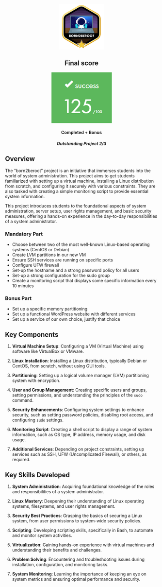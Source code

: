 
<div align=center>
<img src=https://github.com/Xanaco/42_00_Ressources/blob/main/born2berootm.png alt=Xanaco's 42Project Badge/>
<h2>Final score</h2>
<img src=https://github.com/Xanaco/42_00_Ressources/blob/main/125Grade.png alt=Xanaco's 42Project Score/>
<h4>Completed + Bonus</h4>
<h5>Outstanding Project 2/3</h5>
</div>

## Overview

The "born2beroot" project is an initiative that immerses students into the world of system administration. This project aims to get students familiarized with setting up a virtual machine, installing a Linux distribution from scratch, and configuring it securely with various constraints. They are also tasked with creating a simple monitoring script to provide essential system information.

This project introduces students to the foundational aspects of system administration, server setup, user rights management, and basic security measures, offering a hands-on experience in the day-to-day responsibilities of a system administrator.

### Mandatory Part

* Choose between two of the most well-known Linux-based operating systems (CentOS or Debian)
* Create LVM partitions in our new VM
* Ensure SSH services are running on specific ports
* Configure UFW firewall
* Set-up the hostname and a strong password policy for all users
* Set-up a strong configuration for the sudo group
* Create a monitoring script that displays some specific information every 10 minutes

### Bonus Part

* Set up a specific memory partitioning
* Set up a functional WordPress website with different services
* Set up a service of our own choice, justify that choice

## Key Components

1. **Virtual Machine Setup**: Configuring a VM (Virtual Machine) using software like VirtualBox or VMware.

2. **Linux Installation**: Installing a Linux distribution, typically Debian or CentOS, from scratch, without using GUI tools.

3. **Partitioning**: Setting up a logical volume manager (LVM) partitioning system with encryption.

4. **User and Group Management**: Creating specific users and groups, setting permissions, and understanding the principles of the `sudo` command.

5. **Security Enhancements**: Configuring system settings to enhance security, such as setting password policies, disabling root access, and configuring `sudo` settings.

6. **Monitoring Script**: Creating a shell script to display a range of system information, such as OS type, IP address, memory usage, and disk usage.

7. **Additional Services**: Depending on project constraints, setting up services such as SSH, UFW (Uncomplicated Firewall), or others, as required.

## Key Skills Developed

1. **System Administration**: Acquiring foundational knowledge of the roles and responsibilities of a system administrator.

2. **Linux Mastery**: Deepening their understanding of Linux operating systems, filesystems, and user rights management.

3. **Security Best Practices**: Grasping the basics of securing a Linux system, from user permissions to system-wide security policies.

4. **Scripting**: Developing scripting skills, specifically in Bash, to automate and monitor system activities.

5. **Virtualization**: Gaining hands-on experience with virtual machines and understanding their benefits and challenges.

6. **Problem Solving**: Encountering and troubleshooting issues during installation, configuration, and monitoring tasks.

7. **System Monitoring**: Learning the importance of keeping an eye on system metrics and ensuring optimal performance and security.

<!-- # born2beroot

## Concepts

### Unix

**https://fr.wikipedia.org/wiki/Unix**  

#### Origine / Definition

Cree initialement par Bell Labs (dans les annes 70) puis concept repris par AT&T : **systeme d'exploitation multitache et multiutilisateur** qui repose principalement sur un **interpreteur** (aussi appele **un shell Unix** comme *Bourne Shell - sh, Bourne Again Shell - bash, zsh*...) et plusieurs composants utilisables avec des mecanismes de **pipes** et de **redirections**, et des **appels en ligne de commande.**

https://fr.wikipedia.org/wiki/Shell_Unix  
https://fr.wikipedia.org/wiki/Commandes_Unix

Une particularite d'Unix est de considerer de nombreux objets comme des fichiers : les peripheriques d'entree-sortie par exemple.

#### Declinaisons

Ce systeme est celui sur lequel se basent presques tous les systemes d'exploitation PC ou mobile actuels (sauf les Windows NT), appeles **"systemes UNIX"**.

Les principales familles de systemes UNIX sont :
- BSD (Berkeley Software Distribution)
- **GNU** ou aussi appele **GNU/Linux**
- Autres systemes que GNU fonctionnant sur **noyau Linux : Android, macOS**, Solaris, Atari System 5...

#### Developpements paralleles / complementaires

Le **langage C** (auparavant appele *New B*) a ete cree pour la creation de l'UNIX dans le debut des annees 70.

En 1988, le standard de normes **POSIX** a ete cree pour standardiser les interfaces de programmation de logiciels destines a fonctionner sur les variantes d'UNIX. 

Aujourdhui, la marque deposee UNIX est possedee par l'*OpenGroup*, et pour utiliser cette marque pour un OS, il faut qu'il soit conforme a la *Single Unix Specification*.

### Linux

**https://fr.wikipedia.org/wiki/Linux**

#### Origine / Definition

Linux, cree par Linus Torvalds en 1991, n'est pas un systeme d'exploitation. 

*Souvent quand on parle de 'Linux', c'est un abus de langage pour designer plutot soit le systeme d'exploitation GNU (appele couramment GNU/Linux car fonctionnant sur noyau Linux), soit une distribution Linux.*

Linux est un **noyau** de systeme d'exploitation. On voit d'ailleurs par leurs noms les *aspects complementaires du kernel (noyau) et du shell (enveloppe).*

#### Noyau de systeme d'exploitation

Certains (la grande majorite: GNU/Linux, Windows, Mac OS X) systemes d'exploitation ont leur memoire vive physique partitionnee virtuellement en 2 espaces:
- **l'espace noyau**
- **l'espace utilisateur**

Sur ces systemes, **le noyau est un logiciel qui est une portion du systeme d'exploitation**, gerant notamment:
- la gestion des differents **logiciels** (processus / taches)
- la gestion du **materiel** - entrees / sorties (memoire, processeur, peripherique, stockage...)
- **la communication entre les logiciels et le materiel**

Un noyau peut comporter un perimetre plus important que celui cite plus haut (notamment pour les noyaux monolithiques).

La communication entre l'espace utilisateur et l'espace noyau (= quand une fonction appelee par un programme de l'espace utilisateur demande un traitement et une execution interne au noyau puis renvoie le resultat dans le programme utilisateur) se fait par des **appels systemes**.

**Les appels systemes sont tres lourds en nombre d'instructions primitives** compares a des appels de fonctions classiques, c'est pourquoi certaines fonctions utilises souvent et de maniere intenses sont deplacees dans l'espace noyau pour plus d'efficacite (exemple: pilotes de peripheriques tres sollicites comme celui du disque dur).

On peut resumer les differentes architectures de noyaux en 2 grandes categories contraires: les noyaux monolithiques VS les micro-noyaux. 

Un **noyau monolithique (non-modulaire)** regroupe l'ensemble des fonctions du systeme et des pilotes dans son noyau sous la forme d'un seul bloc de code compilable en un seul binaire. Les premieres versions de Linux etaient a noyau monolithique non-modulaire.

A l'inverse un **systeme a micro-noyau** fait porter le minimum du perimetre au noyau appele cette fois micro-noyau, et beaucoup de fonctionnalites systeme de l'OS sont deplacees hors du noyau, en espace utilisateur, pour former le **micro-noyau enrichi**. 

**Dans la pratique, un compromis est souvent trouve entre ces 2 architectures.**   
Ainsi les versions recentes de Linux sont a **noyau monolithique modulaire:** seules les parties fondamentales du systeme sont regroupees dans un code unique, et les autres fonctions (comme les pilotes materiels) sont regroupees/separees dans differents codes/binaires, permettant une flexibilite de configuration.  
Et Windows et Mac OS sont plutot des architectures dites "**hybrides**", proches d'une architecture a micro-noyau enrichi mais en integrant tout de meme certaines choses supplementaires dans le micro-noyau pour des raisons de performances d'appels systeme. 

https://fr.wikipedia.org/wiki/Noyau_de_syst%C3%A8me_d%27exploitation

#### Distributions Linux

Une distribution est une sorte de declinaison d'OS prete a l'emploi (avec un certains nombres de logiciels -libres ou non- integres, des elements de configuration...) tout en laissant la possibilite de changer certains elements comme le noyau par exemple.

https://fr.wikipedia.org/wiki/Distribution_Linux

#### Debian

Debian est une des distributions Linux historiques (mais il existe aussi des distributions Debian basees sur d'autres noyaux que Linux), **entierement libre** (c'est plus precisement une distribution GNU/Linux), et sur laquelle se basent d'autres distributions populaires comme Ubuntu.

Avantages:
- tres adapte pour des serveurs, mais est aussi bien adapte pour des PCs ou telephones
- tres bonne securite par transparence du code source

https://fr.wikipedia.org/wiki/GNU
https://fr.wikipedia.org/wiki/Debian

Debian, comme d'autres systemes bases sur GNU, gere ses programmes sous forme de paquets (archives contenant tout ce dont le logiciel a besoin pour fonctionner), installables grace a un gestionnaire de paquets.

Pour Debian, les paquets sont au format `.deb`, ce sont des **archives**.

### Virtualisation

**https://fr.wikipedia.org/wiki/Virtualisation**

#### Definition

La virtualisation consiste a executer sur une machine hote **dans un environnement isole** des systemes d'exploitation (**virtualisation systeme**) ou des applications (virtualisation applicative).

La virtualisation peut entre autres servir pour:
- **optimiser la charge d'utilisation** d'un parc de machines physiques / **economie par mutualisation** (une machine pouvant heberger plusieurs machines virtuelles en fonction de leur charge, utile pour les serveurs, aui consomment presque la meme chose si utilises a 90% ou a 10%)
- installation, deploiement et migration facilites d'une machine physique a une autre dans un **contexte de mise en production**
- **securisation**: tests critiques / cassage sans incidence sur le systeme d'exploitation hote
- flexibilite et **scalabilite**
- allocation dynamique de puissance de calcul

Contraintes:
- performances amoindries par rapport a un mode natif
- si la machine hote tombe en panne, toutes ses machines virtuelles aussi (mais de la redondance est facilement implementable)
- mise en oeuvre complexe au depart

#### Types de virtualisation

- **Isolateur / conteneur**: avec Linux uniquement, un type de virtualisation qui n'en est est pas completement une car les conteneurs ne sont pas entierement isoles. Exemple: **Docker**
- **Hyperviseur de type 2**: logiciel qui virtualise et/ou emule le materiel pour les OS invites, de sorte que ces OS croient communiquer directement avec le materiel. Exemple: **Oracle Virtualbox**
- **Hyperviseur de type 1**: comme un noyau systeme tres leger et optimise pour gerer les acces des noyaux des OS invites a l'architecture materielle. Ex: Microsoft Hyper-V Server, KVM.

### SSH et cryptographie asymetrique

#### SSH - Secure Shell

https://fr.wikipedia.org/wiki/Secure_Shell

https://fr.wikipedia.org/wiki/OpenSSH


SSH (Secure shell) est a la fois un programme et un protocole de communication, generalement utilise pour ouvrir un shell dans un hote distant et communiquer de maniere cryptee avec cet hote au sein d'un environnement non/peu securise.  

C'est le programme de reference pour l'acces distant sur Unix et Linux.

SSH permet l'authentification ou la communication confidentielle sans mot de passe ou phrase secrete, grace a la cryptograhie asymetrique. 

#### Cryptographie asymetrique: principe

https://fr.wikipedia.org/wiki/Cryptographie_asym%C3%A9trique

Le principe de la **cryptographie asymetrique** - aussi appele **cryptographie a clef publique** - repose sur l'utilisation de **2 clefs distinctes** (pas de secret partage donc) pour le client et le serveur: 
- une **cle publique** pour chiffrer: une **fonction a sens unique** (fonction tres difficile a inverser)
- une **cle privee** pour dechiffrer: une **breche secrete** de la fonction a sens unique (le moyen d'inverser la fonction)

#### Cryptographie asymetrique pour la confidentialite

https://fr.wikipedia.org/wiki/Cryptographie_asym%C3%A9trique#Principe_g%C3%A9n%C3%A9ral

L'utilisateur qui souhaite recevoir des messages (le serveur) genere un couple cle privee / cle publique. Il conserve la cle privee pour lui seul et communique librement la cle publique. 

Tout message crypte chiffre via cette cle publique ne pourra donc etre compris que par le serveur possedant la cle privee associee, la confidentialite du message est garantie. 

Par rapport au chiffrement symetrique:
- avantages: Le chiffrement symetrique repose sur un partage prealable de la cle, qui doit donc etre communiquee entre les 2 interlocuteurs. Si ce partage est effectue dans un environnement non securise ("en clair"), cette cle peut etre compromise !
- inconvenients: moins performant (temps de traitements plus longs), et cle doivent etre plus longues pour un niveau de securite equivalent

=> au vu des inconvenients et avantages respectifs du chiffrement symetrique et asymetrique, il est generalement interessant de **combiner les 2: utiliser une premiere fois le chiffrement asymetrique pour proceder a la phase de partage de cle du chiffrement symetrique, puis poursuivre le reste de l'echange avec le chiffrement symetrique, plus rapide.**

#### Cryptographie asymetrique pour l'authentification

https://fr.wikipedia.org/wiki/Cryptographie_asym%C3%A9trique#M%C3%A9canismes_d'authentification

On a vu que pour un couple cle publique / cle privee genere, **on peut utiliser la cle publique pour chiffrer et la cle privee pour dechiffrer, mais l'inverse est aussi vrai.** 

Ainsi la cryptographie peut etre utilisee (et meme combinee avec le chiffrement de confidentialite) a des fins d'**authentification**: cela permet au serveur de reconnaitre l'expediteur du message. 

Pour cela, le client genere aussi son propre couple cle privee / cle publique, et communique cette derniere au serveur. Au moment d'envoyer le message, le client chiffre donc une premiere fois en utilisant sa cle privee, avant de le chiffrer avec la cle publique du serveur. 

Ainsi a la reception du message, apres avoir dechiffre une premiere fois avec sa propre cle privee, c'est la cle publique du client qui va pouvoir dechiffrer le message final: le client est donc reconnu par le serveur.

### Gestion de paquets - APT

https://fr.wikipedia.org/wiki/Advanced_Packaging_Tool
https://en.wikipedia.org/wiki/APT_(software)

Les systemes GNU/Linux (et d'autres) ont leur logiciels geres sous forme de **paquets**: ce sont des archives contenant les fichiers, informations et procedures necessaires a l'installation du logiciel sur un systeme d'exploitation, en s'assurant de la coherence fonctionelle du systeme modifie. 

**Sous Debian et ses derives, les paquets sont des fichiers `.deb`**

Un **gestionnaire de paquets** permet:
- **installation, mise a jour, desinstallation**
- **verification de l'integrite** des paquets
- verification des dependances logicielles
- **resolution de dependances** pour certains (APT en fait partie)

Sous Debian, le gestionnaire **APT (Advanced Packaging Tool)** est present en natif dans le systeme, et la commande `apt` est utilisee pour interagir avec.

APT est un **gestionnaire de haut niveau construit sur la base du logiciel `dpkg`** a la base des gestions de paquets Debian (https://fr.wikipedia.org/wiki/Dpkg).

**Aptitude** est une surcouche encore plus haut niveau qu'APT, qui propose notamment une interface semi-graphique (Text-based User Interface - TUI).

APT a l'avantage d'**automatiquement installer les dependances necessaires a l'installation du logiciel vise.** 

Une autre qualite d'APT est qu'il va chercher ses paquets dans des **depots APT** (qui sont des remote repositories - https://fr.wikipedia.org/wiki/D%C3%A9p%C3%B4t_(informatique) - https://doc.ubuntu-fr.org/depots), qui peuvent etre regulierement mis a jour par les constructuers de logiciels.
Ces depots sont listes dans le fichier de configuration **`/etc/apt/sources.list`** (https://manpages.ubuntu.com/manpages/xenial/man5/sources.list.5.html).    
**=> Contrairement a Windows, pas besoin de telecharger et d'installer nous-meme le logiciel, apt va le chercher dans le depot de sa source!**

APT peut donc aussi facilement verifier dans les depots si des mises a jour de logiciels existent. 

La **commande `apt`** regroupe de maniere simplifiee et mois specialisee des usages des comandes **`apt-get`** et **`apt-cache`** (https://manpages.ubuntu.com/manpages/xenial/man8/apt.8.html).

Commandes usuelles:
https://doc.ubuntu-fr.org/apt-get

```man apt``` => https://manpages.ubuntu.com/manpages/xenial/man8/apt.8.html

- ```apt[-get] update```: rechercher quels packages/dependances sont a jour ou non par rapport a leur depots listes dans le fichier `sources.list`

- ```apt[-get] upgrade```: installe les mises a jour identifiees par `apt update` si cela est possible sans supprimer des paquets ou dependances intalles. En revanche de nouvelles dependances peuventetre installees si cela n'implique pas de suppression / downgrade de packages installes => C'est une upgrade "minimale et safe"

- ```apt[-get] full-upgrade```: comme upgrade mais s'autorise a supprimer des packages si necessaire pour mettre a jour l'ensemble. 

- ```apt[-get] install <package_name>[=<version>]```: installe le package a partir de son depot.

- ```apt[-cache] show <package_name>```: montre un resume des informations sur le package (dependances, taille de telechargement, sources depuis lesquelles le package est disponible, description du contenu...)

- ```apt[-cache] policy <package_name>```: pour voir de quel depot provient un package.

- ```apt list --installed```: liste tous les packages installes

- ```apt[-get] remove <package_name>```: desinstalle un package sans supprimer ses fichiers de configuration

- ```apt[-get] purge <package_name>```: desinstalle et supprime les fichiers de configuration du package

- ```apt[-get] autoremove```: utile pour avoir un setup clean apres avoir desinstalle un package -> desinstalle les dependances de ce package qui ne sont plus requises une fois le package desisntalle.

### Ports et adresses IP

https://fr.wikipedia.org/wiki/Port_(logiciel)

https://fr.wikipedia.org/wiki/Adresse_IP

Une adresse IP permet d'identifier un peripherique au sein d'un reseau. 

Un port est un moyen d'identifier un logiciel qui utilise le reseau.

*Analogie grossiere: l'adresse IP est l'adresse d'un immeuble, et le port est le numero d'appartement. => on a donc besoin de connaitre les 2 pour acheminer des informations* 

https://fr.wikipedia.org/wiki/Redirection_de_port#L'utilit%C3%A9_des_ports

Dans certains cas, comme quand un port est deja occupe ou qu'on a intercale un routeur entre le reseau exterieur et le reseau local, on va avoir besoin d'effectuer un **port forwarding ou port mapping** : https://fr.wikipedia.org/wiki/Redirection_de_port 

La commande **`ip addr`** va notamment lister les adresses IP utilisees par la carte reseau ainsi que l'adresse de loopback et celle de broadcast.

L'adresse de 

Voir aussi:
- **Masque de sous-reseau** : https://fr.wikipedia.org/wiki/Sous-r%C3%A9seau
- **Gateway (passerelle)**: https://fr.wikipedia.org/wiki/Passerelle_(informatique)

### Loopback et Localhost

https://fr.wikipedia.org/wiki/Loopback

https://fr.wikipedia.org/wiki/Localhost

https://fr.wikipedia.org/wiki/Domain_Name_System

Une **interface loopback (abregee 'lo' sous Unix)** est une interface virtuelle d'un materiel reseau, ainsi qu'une adresse associee a cette interface, permettant au materiel, en la contactant, de **boucler sur lui-meme.**

Les adresses loopback locales en IPv4 (127.0.0.1) et IPv6 (::1) sont accessibles via le nom de domaine **localhost**, permettant la plupart de temps de **tester un comportement client-serveur sans utiliser plusieurs machines.**

### Routage

https://fr.wikipedia.org/wiki/Routage

https://fr.wikipedia.org/wiki/Table_de_routage

**Le routage est le mecanisme par lequel des chemins sont selectionnes dans un reseau pour acheminer des donnes d'un expediteur vers un ou plusieurs destinataires.**

Ce mecanisme est utilise notamment dans le reseau telephonique ainsi que les transports ou internet.

**Sa performance est capitale dans les reseaux decentralises** comme internet.

Pour afficher la routing table, executer `route -n` ou bien `netstat -rn` apres avoir installe net-tools (`apt install net-tools`), ou encore `ip route`.

### DHCP - Dynamic Host Configuration Protocol

https://fr.wikipedia.org/wiki/Dynamic_Host_Configuration_Protocol

**Le DHCP consiste a attribuer des adresses IP non fixes dans un reseau** (par exemple utilise par les FAI ayant a leur disposition moins d'adresses IP que d'abonnes, mais dont ces derniers ne sont jamais tous connectes en meme temps). 

Le process DHCP apparait dans la VM comme une connexion **UDP** (User Datagram Protocol, cf https://fr.wikipedia.org/wiki/User_Datagram_Protocol) au port 68 : c le resultat de `ss -ptunel`.

### Firewall / Pare-feu

https://fr.wikipedia.org/wiki/Pare-feu_(informatique)

Un pare-feu est un logiciel qui permet d'appliquer une politique d'acces aux ressources reseau.

Son role principal est de controler le trafic entre differentes zones de confiance, en filtrant les donnes, qui y transitent.

Le filtrage peut se faire selon des criteres d'origine, de destination, de donnees (taille, pattern...), d'utilisateurs...

Voir aussi: **TCP** - https://fr.wikipedia.org/wiki/Transmission_Control_Protocol

### Traitement de streams avec AWK

https://en.wikipedia.org/wiki/AWK

https://connect.ed-diamond.com/GNU-Linux-Magazine/glmf-131/awk-le-langage-script-de-reference-pour-le-traitement-de-fichiers

**AWK (`awk`)** est un langage dedie (https://fr.wikipedia.org/wiki/Langage_d%C3%A9di%C3%A9), sorti un peu apres `sed`, qui permet de traiter des **streams de texte** pour en extraire des donnees structurees. 

AWK travaille avec en entree des fichiers, qui peuvent etre le resultat de commandes pipees. 

Un vocabulaire est a connaitre pour utiliser correctement awk:
- **Record: portion du fichier d'entree aui va faire l'objet du filtrage par conditions** (par defaut la separation des records se fait par le newline character -> un record est dans ce cas une ligne)
- **Field: portion du record** (par defaut la separation se fait par des espaces / tab), les fields correspondent a la sortie d'un split.

Ainsi par defaut un fichier va etre vu comme cela par AWK: 
```
field1 field2 ... fieldN1 <= record1
... 
field1 field2 ...  ... fieldNN <= recordN
```

La structure d'un script AWK est une serie de couples conditions / actions sous la forme

```
condition { action }
condition { action }
...
```

Pour executer directement une commande awk, la syntaxe de la ligne de commande doit etre:

```
awk '<program text>'
```


- Une **condition** peut etre une condition booleenne sous forme de **"awk expression"**, ou bien **`BEGIN`** ou **`END`** (pour executer l'action associee avant ou apres lecture de tous les records). L'operateur **`~`** permet de matcher une **regex** plutot qu'une string.
**Cette condition va filtrer les records respectant cette condition et realiser l'action associee.**  
La syntaxe de condition **`<expr1>, <expr2>`** rend une condition vraie a partir du moment ou `expr1` est vraie, jusqu'au moment ou `expr2` est vraie inclus, puis ce schema se reproduit. 
_La condition par default est de matcher tous les records._

- Une **action** est une serie de **commandes**, qui peuvent etre des appels de fonctions, des assignations de variables, calculs etc.  
_L'action par defaut est de print le record._

Commandes usuelles:
- `print` ou `print $0`: affiche le record
- `print $<i>`: affiche le field i du record
- `print $<i>, $<j>`: affiche le field i et le field j du record, separes par un OFS (par default un espace)
- `printf <args>`: comme printf dans C

**Note: on peut egalement creer des user-defined functions avec la meme syntaxe que C.**

Variables courantes:
- **FNR**: File Number of Records -> nombre de records lu jusqu'a present dans le fichier courant (remis a zero quand on change de fichier d'input)
- **NR**: Number of Records -> nombre total de records lu jusqu'a present
- **NF**: nombre de fields du record courant
- **FILENAME**: nom du fichier d'input courant
- **FS**: Field Separator (defaut: whitespace" - sequence de spaces et tabs)
- **RS**: Record Separator (defaut : newline)
- **OFS**: Output Field Separator (defaut: space)
- **ORS**: Output Record Separator (defaut: newline)
- **OFMT**: Output Format pour les outputs numeriques (defaut: "%.6g")

### Centralisation des logs avec journalctl

https://www.digitalocean.com/community/tutorials/how-to-use-journalctl-to-view-and-manipulate-systemd-logs-fr#filtrer-par-interet-des-messages

`journalctl` est un programme associe a `systemed` qui permet de centraliser les logs de tous les processus du noyau et de l'espace utilisateur. 

### Cron et Crontab

https://fr.wikipedia.org/wiki/Cron

`cron` est le programme qui permet de manager les `crontab`, qui sont une contraction de "chrono table", faites pour une **execution periodique et systematique de commandes** (grace au daemon `crond`). 

**Chaque crontab est un fichier propre a chaque utilisateur, et il est deconseille de l'editer directement en accedant a son chemin.** 

**=> Il vaut mieux utiliser pour cela la commande `crontab`:**

- Pour editer:
```
crontab -u <user> -e
```

- Pour consulter:
```
crontab -u <user> -l
```

## Creer son Serveur Debian avec Virtualbox

https://fr.wikipedia.org/wiki/Oracle_VM_VirtualBox

- creer une nouvelle machine virtuelle et allouer 1Go de RAM. Pour info, commande pour connaitre la memoire totale de la machine: `grep MemTotal /proc/meminfo`.
- Creation du Disque Dur Virtuel:
	- Type de hard disk file: image VDI (le format d'images par defaut de Virtualbox). Une image VDI est le fichier cree par Virtualbox quand on cree une machine virtuelle (https://www.eugenetoons.fr/utiliser-un-fichier-vdi-dans-virtualbox/). **Une image systeme est une archive qui stocke l'etat entier d'un ordinateur** (a des fins de duplication ou de backup). **Utiliser directement une image VDI prete a l'emploi permet de s'affranchir de certaines etapes prealables a l'installation de l'OS invite.**
	- **Taille fixe**: elle ne pourra plus etre augmentee, mais a l'avantage de fournir des performances proches d'un disque natif, la ou les performances sont degradees au fur et a mesure de l'augmentation de l'espace d'un disque dynamiquement alloue (car des operations d'augmentation de capacite precedent les operations d'ecriture). La creation d'un disque de taille fixe estp lus longue mais le temps perdu au depart est gagne a l'utilisation (https://superuser.com/questions/381351/fixed-size-disk-vs-dynamically-allocated-is-there-a-performance-difference-on-a)
	- choisir la taille fixe a allouer (depend si l'on fait les bonus du sujet ou pas) et confirmer l'emplacement d'enregistrement de l'image vdi.

- VM eteinte, **changer le Graphics Controller de VMSVGA vers VBoxVGA** dans Settings/Display pour eviter des messages d'erreur (sans gravite) au demarrage de l'OS a cause d'un bug de VMSVGA: https://www.virtualbox.org/ticket/19168#comment:4
- aller chercher **l'image iso "netinst" pour PC 64 bits**, telechargee via https://www.debian.org/distrib/. 
- **Monter l'image VDI dans Optical Disk pour booter sur l'installeur Debian:**  

	![capture](img/optical_disk.png)
- Lancer la machine

### Installation de Debian

https://www.debian.org/releases/stable/s390x/ch06s03.fr.html

- Install Debian
- choisir la lange, la localisation, la locale, le type de clavier...
- donner un hostname a la machine: "acostes42"
- donner un nom de domaine: laisser vide
- creer le mot de passe root, un utilisateur principal (acostes) et definir son mot de passe
- pour faire les bonus, passer a un setup manuel des partitions

### Strategie de partitionnement

https://www.debian.org/releases/stable/s390x/apcs01.fr.html  
https://www.debian.org/releases/stable/s390x/apcs02.fr.html

![arborescence de fichiers](img/folder_architecture.png)

Sans partitionnement, tous les dossiers ci-dessus sont places dans le dossier racine `/` (a ne pas confondre avec `root`).
**Un partitionnement permet plus de securite** (si une partition est endommagee/corropmupe/surchargee de contenu, les autres ne le sont pas forcement).

**Le seul inconvenient est qu'il peut etre difficile de savoir quel espace allouer a l'avance a chaque partition, et repartitionner exige d'ecraser les donnees existantes.**

### LVM

https://fr.wikipedia.org/wiki/Gestion_par_volumes_logiques  
https://unix.stackexchange.com/questions/87300/differences-between-volume-partition-and-drive
https://tldp.org/HOWTO/LVM-HOWTO/whatisvolman.html

Un moyen de gerer le partitionnement de maniere plus flexible en etant moins dependant des limites de chaque disque physique est d'utiliser un **LVM (Logical Volume Manager)**. 

Un LVM permet de **regrouper plusieurs volumes physiques en groupes de volumes VG, qui peuvent ensuite etre subdivises en volumes logiques LV**, equivalents a des pseudos-partitions.

On peut ensuite faire evoluer la taille et la repartition de ces partitions logiques quasiment a loisir.

### Obtenir le partitionnement demande dans le sujet

#### Objectif et notations

https://en.wikipedia.org/wiki/Disk_partitioning

**ATTENTION: SI LE VDI EST STOCKE SUR SGOINFRE, DIMINUER LA TAILLE DE LA VM CAR SGOINFRE SUPPRIME REGULIEREMENT LES CONTENUS SUPERIEURS A 30GB!** https://meta.intra.42.fr/articles/sgoinfre-s-rules

Pour des conseils sur les tailles usuelles mnecessaires de partitions, cf https://www.debian.org/releases/bullseye/amd64/apds02.en.html.

Le sujet demande (dans les bonus) d'avoir une structure de partitionnemt comme suit quand on execute la commade `lsblk` ('list block devices' - cf `man lsblk` et https://unix.stackexchange.com/questions/259193/what-is-a-block-device): 

![partitioning](img/goal_partitioning.png)

- `sd<lettre>`: la lettre numerote les differents **disques physiques** (type: 'disk')

	- `sda<chiffre>`: le chiffre numerote la **partition** du disque physique 'a' (type: part)

`sda5_crypt` indique que la partition 5 est **cryptee** (type: 'crypt'): cela permet en cas de vol du materiel de ne pas acceder aux donnes (besoin de connaitre la **key** du proprietaire - dans notre cas via une **passphrase**)

sda5 est divisee en plusieurs **volumes logiques (LV)** dans un **groupe de volumes (VG)** appele 'LVMGroup'.

sda2 est cree automatiquement pour heberger les volumes logiques de sda5, c'est pourquoi il ne contient que tres peu d'espace: 1K - correspondant a 2 blocs de 512 octets - a priori 1 bloc pour l'**Extended Boot Record** (cf https://en.wikipedia.org/wiki/Extended_boot_record) et 1 bloc supplementaire pour en avoir un nombre pair (cf https://tldp.org/LDP/sag/html/partitions.html).
En effet, **pour creer une logical partition ou logical volume, il faut d'abord creer une extended partition** parmi les 4 partitions autorisees pour les contenir (https://help.ubuntu.com/community/HowtoPartition/PartitioningBasics et https://tldp.org/HOWTO/Partition/requirements.html#number).   
Dans notre cas sda2 est une extended partition contenant les blocs des partitions logiques, on le voit en executant la commande `fdisk -l` (cf https://unix.stackexchange.com/questions/71821/mystery-of-a-small-1k-hard-disk-partition-and-is-it-safe-or-malware-on-ubuntu-1).

*Attention: lsblk et VirtualBox raisonnent en termes de taille dedisque en utilisant des GiB, Mib etc, c'est a dire en base 2 (cf. https://en.wikipedia.org/wiki/Byte#Units_based_on_powers_of_2), tandis que l'installeur Debian raisonne en base 10. => 1 GiB = 1.024 * 1.024 * 1.024 GB. Il faut donc realiser la conversion en choisissant les tailles de partition dans l'installeur.*

#### Setup de la partition table lors de l'installation de Debian

- Definir une installation manuelle
- creer une partion primaire sda1, avec systeme de fichiers ext4, et mountpoint /boot (*Pas besoin de definir de bootflag car GRUB va se charger de la gestion du boot.* cf https://en.wikipedia.org/wiki/Boot_flag#:~:text=A%20boot%20flag%20is%20a,Any%20other%20value%20is%20invalid)
- creer un encrypted volume pour le reste de l'espace (le contenu du disque va etre efface avant pour assurer une meilleure securite)
- configurer un LVM pour la partition cryptee
- creer un groupe de volumes qu'on appellera 'LVMGroup' 
- ajouter les LVM un a un en les nommant sans la partie "LVMGroup-" apparaissant dans le resultat de `lsblk`, leur nom sera automatiquement prepend du nom de groupe auquel ils appartiennent
- definir un systeme de fichiers ext4 pour tous les volumes logiques sauf swap, qui doit juste etre definie comme "swap area" dans son use case, et definir leur mountpoint (sauf pour swap)

**Une Swap Area est une portion de disque dur qui peut etre utilisee en cas de depassement de la memoire RAM.** https://web.mit.edu/rhel-doc/5/RHEL-5-manual/Deployment_Guide-en-US/ch-swapspace.html#:~:text=Swap%20space%20in%20Linux%20is,a%20replacement%20for%20more%20RAM.

### Finalisation de l'installation de Debian

- Deselectionner tous les sofwares optionnels pour ne pas les installer
- Installer **GRUB boot loader** sur la partition primaire

### Modifications du partitionnement si besoin

Les commandes de `lvm2` peuvent servir a divers choses comme renommer des VG (`vgrename oldname newname`) et des LV (`lvrename vg oldname newname`). 

![rename](img/lvrename.png)

*Pour pouvoir utiliser lvm il faut ajouter /sbin a la variable PATH (cf plus loin).*

Pour examiner le resultat on peut utiliser la commande `lsblk` ou bien `fdisk -l`. 

*Note : Pour scroller dans un resultat de terminal dans la VM, il faut installer screen (`apt install screen` en tant que superuser), y ouvrir une session de terminal (`screen`) et utiliser le raccourci clavier de la commande copy (https://www.gnu.org/software/screen/manual/screen.html#Copy)*

## Dernieres installations et administration

### Installations facultatives mais utiles

- `apt install man[-db]`
- `apt install screen`

### Ajout permanent de /sbin a la variable PATH

*Note: pour verifier depuis quel chemin s'execute un programme, faire `which <program_name>`.*

La ligne suivante permet d'ajouter `/sbin` a la variable PATH pour executer certaines commandes comme `adduser`, `deluser`, `visudo`, `lvm` (...) et ses derives meme quand on n'a pas demarre une session en tant que root: 

```
export PATH=/sbin:$PATH
```

Mais **cette action n'est pas persistante**, une fois la session utilisateur redemarree, la variable retourne a son etat initial. 

**Pour modifier cette variable de maniere permanente et pour tous les utilisateurs, il faut aller modifier le script `/etc/profile` qui s'execute a chaque demarrage de session.** (https://stackoverflow.com/questions/14637979/how-to-permanently-set-path-on-linux-unix)

On voit d'ailleurs dans ce fichier que par defaut au demarrage de session, le script verifie si on est en tant que root (le userID est 0 pour root) pour determiner quelle variable PATH utiliser (et inclut bien deja sbin si on demarre la session en tant que root).

### Mettre en place une Password Policy

https://www.server-world.info/en/note?os=Ubuntu_20.04&p=password

- s'assurer que les passwords acutellement choisis pour les utilisateurs existants (incluant root) sont corrects au vu de la policy choisie, sinon le PASS_MIN_DAYS peut etre bloquant une fois modifie par `chage`. 

- modifier PASS_MAX_DAYS, PASS_MIN_DAYS et PASS_WARN_AGE dans `/etc/login.defs/` (cf `man login.defs`)

- **ATTENTION**: les changements precedents ne s'appliquent qu'aux nouveaux utilisateurs (https://unix.stackexchange.com/questions/193593/password-policy-on-existing-accounts-not-updated-after-making-changes-to-login-d). Pour les appliquer a un user existant, executer:
	```
	chage -m <PASS_MIN_DAYS> -M <PASS_MAX_DAYS> -W <PASS_WARN_AGE> <user>
	```
	(ne pas oublier de le faire galement pour root)

- Pour verifier le resultat sur un utilisateur, executer ```chage -l <user>```

- installer la lib PAM pwquality: `apt install libpam-pwquality`

- identifier les parametres a modifier en les cherchant dans `man pam_pwquality` (astuce si on ne se rappelle plus du nom du man: ecrire `man pam` puis faire `TAB`): 'retry', 'minlen', 'ucredit', 'dcredit', 'lcredit', 'maxrepeat', 'usercheck', 'difok', 'enforce_for_root'.

- modifier les parametres precedents dans le fichier `/etc/security/pwquality.conf`

- Pour changer le password de l'utilisateur courant afin d'appliquer la nouvelle password policy: `passwd`.

- Pour changer le password root, se connecter via `su` ou `sudo` etexecuter`passwd`. 

### Parametrages d'utilisateurs

#### Modifications

- pour ajouter un utilisateur: `adduser <user>`. Cette commande est plus haut niveau, plus pratique et simple que `useradd` (https://linuxize.com/post/how-to-create-users-in-linux-using-the-useradd-command/). En effet elle automatise la demande de creation de password, l'entre d'informations utilisateur, la copie de certains dossiers...)

- de meme, pour le supprimer: `deluser --remove-home <user>`.

- pour ajouter un groupe: `addgroup <group>` et `delgroup <group>` pour le supprimer

- pour ajouter un utilisateur a un groupe existant: `adduser <user> <group>` (*ou bien `usermod -aG <group> <user>`, plus bas niveau*)

- pour enlever un utilisateur d'un groupe: `deluser <user> <group>`

*Creer un nouvel utilisateur est l'occasion de verifier que la password policy s'applique.*

**Ne pas oublier de creer le groupe 'user42' et d'ajouter le user principal a ce groupe, comme demande dans le sujet.**

#### Consultation

https://devconnected.com/how-to-list-users-and-groups-on-linux/#:~:text=In%20order%20to%20list%20groups,groups%20available%20on%20your%20system.

Les informations sur les groupes et les utilisateurs sont stockees respectivement dans les fichiers de configuration `/etc/group` et `/etc/passwd`. Un moyen de les lister sans en connaitre le chemin est d'utiliser la commande **`getent`**(cf`man getent`), a laquelle on peut piper un `grep`, `cut` ou `awk` pour acceder aux infos sur un utilisateur ou groupe en particulier.

Une maniere de faire apparaitre les infos utilisateur de maniere plus directement lisible est d'utiliser la commande **`id [<user>]`**. Cette commande va afficher les id puis noms respectifs de l'utilisateur, de son groupe principal et de tous les autres groupes auxquels il appartient.

### Superuser, su, sudo

**https://documentation.suse.com/sles/15-SP2/html/SLES-all/cha-adm-sudo.html**

**La page du man de sudoers contient toutes les infos et explications necessaires a une bonne configuration de sudo: https://manpages.ubuntu.com/manpages/xenial/en/man5/sudoers.5.html**

La commande `su` permet de se logger en superuser ou 'root', possedant tous les droits d'administration possibles. Comme l'utilisation generalisee d'un tel profil est tres dangereuse, on peut choisir de se mettre en superuser uniquement pour l'execution d'une seule commande, en precedant cette commande de `sudo`. 

Pour cela il faut au prealable installer sudo: `apt install sudo`.

Si l'on s'est logge en superuser avec `su`, pour sortir de ce mode, faire CTRL+D ou taper `exit`.

Pour executer sudo, il faut faire partie des **sudoers**. Les utilisateurs ou groupes peuvent etre ajoutes aux sudoers soit en modifiant directement le fichier `/etc/sudoers`, ou bien en les ajoutant dans un nouveau fichier que l'on cree et place dans `/etc/sudoers.d/.` (cf `less /etc/sudoers.d/README`)  
**L'avantage de creer des nouveaux fichier dont les effets vont s'ajouter au fichier sudoers initial est que si l'on veut faire revenir la configuration sudo a son etat d'origine, il suffit de supprimer ces fichiers, sans alterer le fichier sudoers d'origine.**  

https://www.hostinger.com/tutorials/sudo-and-the-sudoers-file/#:~:text=Sudoers%20File%20Syntax,-You%20can%20open&text=%ADmin%20ALL%3D(ALL)%20ALL,privileges%20to%20run%20any%20command

Exemple de syntaxe de base pour ajouter des droits via un fichier sudoers:

- a un utilisateur: 
	```
	<user> ALL=ALL
	```  
- a un groupe:
	```
	%<group> ALL=ALL
	```
ou le premier ALL veut dire "all hosts" et le deuxieme "for all commands"

Pour plus de details sur la syntaxe des fichiers sudoers, voir https://www.digitalocean.com/community/tutorials/how-to-edit-the-sudoers-file et `man sudoers`, et se rappeler de la regle enoncee par le man de sudoers: 

__*The basic structure of a user specification is “who where = (as_whom) what”.*__ 

**_Note: Une erreur de syntaxe dans un fichier sudoers peut avoir de lourdes consequences. Il est donc preferable d'editer ces fichiers via la commande `visudo` en tant que root, qui integre une verification de lasyntaxe sudo avant l'enregistrement._**

Quand on affiche le contenu du fichier sudoers d'origine, on remarque une ligne: 

```
# Allow members of group sudo to execute any command
%sudo	ALL=(ALL:ALL) ALL
```

**Une maniere plus simple (et plus robuste, car on peut plus facilement retirer les droits a l'utilisateur si besoin) d'accorder tous les droits via sudo a un utilisateur est de l'ajouter au groupe existant 'sudo'** (voir plus haut comment ajouter un user a un groupe). On peut consulter la liste des users appartenant au groupe sudo en executant `grep sudo /etc/group`, ou verifier a quels groupes appartient l'utilisateur logge via la commande `groups`, ou bien `getent group | grep sudo`.

_Attention: parfois, pour que les changements soient applicables, il faut se relogger: `logout` puis se logger de nouveau_

Pour definir la strict policy exigee par le sujet pour sudo, creer un fichier sudoers (`visudo /etc/sudoers.d/my_sudoers_conf` en tant que root) contenant:

_Pour trouver sur quels parametres on peut jouer dans un fichier de config sudoers, cf `man [5] sudoers` puis rechercher `SUDOERS OPTIONS` (utiliser `/` pour la recherche puis `n` et `SHIFT+n`)_

```
Defaults	env_reset
Defaults	passwd_tries=3
Defaults	badpass_message="Bad password. FOCUS PLEASE!"
Defaults	logfile=/var/log/sudo/sudo.log
Defaults	log_input, log_output
Defaults	iolog_dir=/var/log/sudo/
Defaults	iolog_file=%{user}/XXXXXX
Defaults	requiretty
```

Le `logfile` se charge des logs de sudo (indiqunt seulement qui a tente d'utiliser quelle commande avec sudo, et c'est aussi la que sont logges les avertissements de depassement e `passwd_tries`), c'est donc differents des logs d'I/O (voir ci-dessous). *Ces "**sudo logs**" sont optionnels, pas demandes dans le sujet.* 

Les logs d'entree/sortie (I/O) sont geres par les variables `log_input`, `log_output`, `iolog_dir` et `iolog_file`. Cette fois, ils recordent toutes les entrees/sorties des commandes utilisees via sudo. Ils ne produisent pas un seul fichier de log contrairement aux sudo logs, mais un dossier par commande, contenant differents fichiers. Les plus importants ici sont: 
**- `log`: contient le log d'input**
**- `ttyout`: contient le log d'output, doit etre decompresse avec zcat ou zless**

On peut choisir la structuration qu'on veut pour ces logs. Ici j'ai choisi que chaque structure de log d'I/O sera non pas stockee dans le dossier par defaut `/var/log/sudo-io` mais dans le dossier `/var/log/sudo`. 

Ensuite, la structure de chaque log est determinee par `iolog_file` comme suit: `%{user}` permet de rassembler tous les dossiers de log d'actions sudo executees par un utilisateur dans un dossier portant comme nom son login, puis chaque commande loggee de cet utilisateur sera stockee sous la forme d'un sous-dossier cree automatiquement sous la forme d'une chaine de 6 caracteres (mis en place par le `XXXXXX` a la fin de la variable, cf le man de sudoers). *En effet, si le dossier de log d'une commande existe deja, il sera ecrase, donc ne pas ajouter les `XXXXXX` a la fin reviendrait a ne logger que la derniere commande sudo effectuee par chaque utilisateur.*

Chaque sous-dossier contient alors l'architecture de logs citee plus haut (`log`, `log.json`, `stdin`, `stdout`, `stderr`, `ttyin`, `ttyout`...). 

**Un moyen de revoir visuellement en "temps reel" l'execution d'une commande sudo dont les I/O ont ete loggees est d'executer `sudoreplay -d <iolog_dir> <iolog_file du log que l'on veut voir>`.**

*Note: Si on ne se rappelle plus des noms de sous-dossiers produits par iolog_file, on peut auparavant executer la commande `sudoreplay -d <iolog_dir> -l` pour lister les differentes commandes loggees et leurs iolog_files associes.*

*Note2: si jamais on veut securiser plus l'utilisation de sudoreplay afin qu'il ne risque pas de boucler sur lui-meme si on l'utilise via sudo (meme si je n'ai pas reussi a reproduire ce probleme), on peut suivre la procedure permettant de ne pas inclure les commandes sudoreplay dans les logs: https://yojimbosecurity.ninja/sudo-logging-2/)*

**Pour les raisons de securitepoussant a setup requiretty (c'est notamment le fait d'interdire d'acceder programmatiquement a sudo):**
https://stackoverflow.com/questions/67985925/why-would-i-want-to-require-a-tty-for-sudo-whats-the-security-benefit-of-requi

La variable `Defaults	secure_path` du fichier sudoers d'origine permet de s'assurer que lors de l'execution de sudo, la variable PATH est temporairement remplacee par celle-ci.

Derniere modification pour plus de securite (pas demande dans le sujet): interdire aux utilisateurs sudo d'executer la commande `sudo su`. En effet cette commande permet de passer en mode root sans meme rentrer une seule fois le mot de passe du root ! Pour cela, editer le sudoers general: 

```
sudo visudo
```

Puis remplacer la ligne donnant les permissions au groupe sudo par:

```
%sudo	ALL=(ALL:ALL) ALL, !/bin/su
```

A vrai dire, Michael W Lucas explique que cette securite peut etre contournee simplement en copiant au prealable `/bin/su/' dans un autre emplacement puis en executant ce dernier, et donc plus generalement que **ca ne sert a rien d'exclude/negate des commandes dans sudoers'** 😕

*__Autres bonnes/mauvaises pratiques pour sudo par Michael W Lucas: https://www.bsdcan.org/2014/schedule/attachments/283_2014-04-29%20sudo%20tutorial%20-%20bsdcan%202014.pdf__*

### systemctl

https://www.digitalocean.com/community/tutorials/how-to-use-systemctl-to-manage-systemd-services-and-units-fr

`systemctl`est la commande pour interagir avec **systemd**, un gestionnaire de systemes, et comportant notamment un systeme d'initialisation pour Linux (https://fr.wikipedia.org/wiki/Systemd).

systemd permet notamment de decrire quels **services/daemons** (cf. https://fr.wikipedia.org/wiki/Daemon_(informatique)) sont appeles au demarrage ou bien quelles sont leur dependances.  

Commandes usuelles:

-  `systemctl start <service>[.service]`: demarre un service
- `systemctl stop <service>[.service]`: arrete un service en cours d'execution
- `systemctl restart <service>[.service]`: redemarre un service
- `systemctl reload <service>[.service]`: si le service le permet, applique les changements effectues aux fichiers de configurations du service sans le redemarrer
- `systemctl reload-or-restart <service>[.service]`: reload si le service le permet, sinon restart.
- `systemctl enable <service>[.service]`: lance un service au demarrage => cela va creer un lien symbolique du fichier de service du systeme dans le dossier ou systemd cherche les fichiers de demarrage automatique (dans `/etc/systemd/system/<target>.target.wants`, ou ,<target> est la target qui "wants" le service)
- `systemctl disable <service>[.service]`: desactive le demarrage automatique d'un service
- `systemctl status <service>[.service]`: affiche l'etat general d'un service
- `systemctl is-enabled <service>[.service]`: affiche si le service est lance automatiquement au demarrage
- `systemctl cat <service>[.service]`: affiche le fichier de l'unite tel que reconnu par systemd (cf `man 5 systemd.service`)

### AppArmor

AppArmor est un logiciel de securite GNU pour Linux permet d'utiliser le **Mandatory Access Control (MAC)**, en complement du modele de Discretionary Access Control (DAC) implemente sous Unix.

Le controle d'acces obligatoire doit etre utilise quand la politique de securite SI exige que **les decisions de protection ne doivent pas etre prises par le proprietaire des objets concernes, mais doivent lui etre imposees par le systeme.**
https://fr.wikipedia.org/wiki/Contr%C3%B4le_d%27acc%C3%A8s_obligatoire

Au contraire, dans le cas d'un controle d'acces discretionnaire, un utilisateur ayant une certaine autorisation d'acces a un element peut transmettre cette permission (directement ou indirectement) a n'importe qui d'autre. https://fr.wikipedia.org/wiki/Contr%C3%B4le_d%27acc%C3%A8s_discr%C3%A9tionnaire

Pour verifier qu'AppArmor s'execute bien au demarrage:

```
systemctl status apparmor
```

ou 

```
systemctl is-enabled apparmor
```

Pour voir le statut des profils AppArmor: 

```
aa-status
```

Pour plus d'infos sur l'utilisation d'AppArmor:
- https://medium.com/information-and-technology/so-what-is-apparmor-64d7ae211ed

- https://documentation.suse.com/sles/15-SP1/html/SLES-all/cha-apparmor-commandline.html#:~:text=32.7.,-3.6%20aa%2Denforce&text=The%20enforce%20mode%20detects%20violations,permit%20them%2C%20use%20complain%20mode.

### Setup du serveur SSH

**SSH est le client et SSHD (SSSH Daemon) est le serveur.**

Installation du package: `apt[-get] install ssh` ou `apt[-get] install openssh-server`

Documentation serveur SSH: `man sshd` et `man sshd_config`

Documentation client SSH: `man ssh` et `man ssh_config`

1. Configuration cote serveur: editer le fichier `/etc/ssh/sshd_config` (https://doc.ubuntu-fr.org/ssh#configuration_du_serveur_ssh) => decommenter et changer le port a "4242" et le PermitRootLogin a "no".

3. Application des changements: `systemctl restart ssh`

3. Verification: `systemctl status ssh` en tant que root.

4. Autre verification: `ss -ptunel`, qui affiche les ports sous la forme suivante:
	- p: affiche les process
	- t: affiche les connexions tcp
	- u: affiche les connexions udp
	- n: affiche les ports au format numerique
	- e: affiche des informations etendues
	- l: affiche les ports en ecoute ("listening")

*__Pas besoin dans notre cas__ (cf. https://serverfault.com/questions/343533/changing-ssh-port-should-i-modify-only-sshd-config-or-also-ssh-config -*
*Configuration du port par default utilise cote client: editer le fichier `/etc/ssh/ssh_config` (https://doc.ubuntu-fr.org/ssh#configuration_du_client_ssh) => decommenter et changer le port a "4242"*

### UFW (Uncomplicated FireWall)

UFW est un frontend rendant plus facile l'utilisation du programme **iptables**.

iptables est le programme grace auxquel l'admin systeme peut configurer les chaines et regles dans le **pare-feu Netfilter** en espace noyau Linux (cf https://fr.wikipedia.org/wiki/Iptables et https://fr.wikipedia.org/wiki/Netfilter)

Documentation: `man ufw`

https://www.digitalocean.com/community/tutorials/ufw-essentials-common-firewall-rules-and-commands-fr

1. Installation: `apt[-get] install ufw`

2. Activation au demarrage + redemarrage: `ufw enable`

3. Autorisation des connexions ssh (port 4242): `ufw allow 4242`

4. Verifier les regles ([en montrant leurs NUM]): `ufw status [numbered]` 

Si besoin de supprimer une regle: `ufw delete <RULE>` ou `ufw delete <NUM>`

### Se connecter a la VM depuis la machine hote

Commande client SSH pour se connecter a un shell dans une machine guest: 

```
ssh <user>@<guest_ip> -p <port>
```

Ici:
- guest_ip = localhost ou 127.0.0.1 (cf `ip addr`)
- port = 4242

Pour l'instant ca ne va pas fonctionner car avec Virtualbox il faut oblgatoirement creer un **port forwarding / port mapping**: 

1. Dans Virtualbox, VM eteinte, aller dans Settings -> Network -> Advanced -> Port forwarding et ajouter une regle de port mapping. *Par exemple, pour ssh, ajouter une regle 'ssh' avec pour host port 4141 (pas 4242 car deja utilisee sur les machines 42) et pour guest port 4242.*

Note: pour verifier sur la machine hote si un port est deja utilise, executer la commande `ss -ptunel | grep <port>` et verifier que le resultat est vide (note : ss remplace netstat, cf `man ss`).

2. relancer la commande `ssh <user>@localhost -p <host port>` apres avoir relance la VM.

3. s'assurer au'on n'a pas le droit de se logger depuis l'exterieur en root: `ssh root@localhost -p <host port>` (not: par contre, une fois logge, un utilisateur autorise connaissant le mot de passe root pourra toujours executer `su`)

_**Si besoin, on peut aussi transferer des fichiers depuis la machine hote vers la VM via SSH grace a la commande `scp`: cf le chapitre "Transfert du script de la machine hote vers la VM via SSH")**_

### Annuler le DHCP et passer a une IP statique

https://www.it-connect.fr/comment-configurer-une-adresse-ip-fixe-sur-debian-11/

Documentation: `man interfaces`

Dans la VM:

1. Noter l'addresse IP de la carte reseau (**"enpXsX" signifie Ethernet Network Peripheral X Serial X"**) suite a la commande `ip addr`: par exemple 10.0.2.15/24 (note: ici /24 est le masque de sous-reseau en notation CIDR)

2. Noter l'adresse de passerelle par defaut (Default Gateway, qui correspond a la Gateway de la ligne 'Default' quand on entre `route` sans le '-n'. Par exemple 10.0.2.2

3. Noter le name server (https://en.wikipedia.org/wiki/Name_server) en affichant `cat /etc/resolv.conf`: par exemple 10.0.2.3

4. modifier le fichier `etc/network/interfaces`:
	```
	iface enp0s3 inet static
 	address <address>
 	gateway <default_gateway>
 	dns-nameservers <name_server>
	```

5. Ajouter si besoin les DNS publics de google si jamais notre premier DNS ne fonctionne plus, en ajoutant dans `/etc/resolv.conf` les lignes:
	```
	nameserver 8.8.8.8
	nameserver 8.8.4.4
	```

6. redemarrer le service reseau: 
	```
	systemctl restart networking
	```

7. rebooter la machine:
	```
	reboot
	```

8. Tester l'acces a internet en envoyant un ping au serveur de google: `ping -c 10 8.8.8.8` (cf https://fr.wikipedia.org/wiki/Google_Public_DNS et https://www.whatsmydns.net/articles/8-8-8-8.html)

9. Verifier que la ligne DHCP a disparu en resultat de `ss -tunlp`

10. Tester cette fois l'acces a internet via des noms de domaine: `ping -c 10 www.google.com`. Si ca ne fonctionne pas, rebooter et reessayer.

### Broadcasting periodique du monitoring

Objectif: broadcaster toutes les 10 minutes sur tous les terminaux des infos sous la forme: 

![](img/monitoring_script.png)

#### Creation du script

Pour des raisons de portabilite (en fonction du systeme, l'emplacement du programme pour executer le script n'est pas toujours au meme endroit), demarrer le script par un **shebang** en premiere ligne (https://fr.wikipedia.org/wiki/Shebang):

```
#! /usr/bin/env bash
```
=> Le script `monitoring.sh` s'executera donc via le programme `bash` trouve dans l'emplacement propre au systeme (grace a la commande `env`).    

Commandes utiles pour le script:
- `uname -a`: affiche toutes les informations systeme
- `cat /proc/cpuinfo`: affiche les infos CPUs
- `free`: affiche les infos memoire
- `df`: ("disk free") affiche les infos espace disque
- `top -bn1`: affiche les informations de performances a l'instant t
- `who`: affiche des infos de logging et de boot
- `lsblk`: affiche la table de partitionnement
- `ss -t`: affiche les connexions TCP
- `users`: affiche les utilisateurs logges
- `ip address`: affiche des infos IP
- `journalctl`: affiche des logs de process (systemd journal) **- a lancer en tant que root -**

Liens utiles:
- que faire de "udev" et "tmpfs" dans `df`: https://askubuntu.com/questions/1150434/what-is-udev-and-tmpfs
- que veulent dire "niced" et "un-niced" dans le `man top`: https://askubuntu.com/questions/812144/what-exactly-is-meant-by-a-niced-and-an-un-niced-user-process/812160#812160
- comment considerer la charge CPU dans `top`: https://www.howtouselinux.com/post/cpu-utilization-us-sy-wa-means-in-ubuntu-linux-linux-performance
- syntaxe des `if` en bash: https://buzut.net/maitriser-les-conditions-en-bash/
- utilisation de `journalctl`: https://www.digitalocean.com/community/tutorials/how-to-use-journalctl-to-view-and-manipulate-systemd-logs-fr#filtrer-par-interet-des-messages

#### Transfert du script de la machine hote vers la VM via SSH

Une commande ssh permet de transferer des fichiers entre 2 machines connectees.

Si on a cree le script sur la machine hote, on peut donc le transferer en utilisant la commande `scp`:

```
scp -P <port> <host_path> <user>@<guest_ip>:<destination_path>
``` 

Pour rappel ici:
- guest_ip = localhost
- port = 4141

Il faut choisir un destination_path qui n'est pas seulemet reserve au root (car on a interdit le logging via root en ssh). 

On peut alors se logger dans la VM via `ssh` puis se mettre en root pour deplacer le fichier vers un emplacement pertinent (par exemple /usr/sbin - cf `man hier`).

#### Edition de la crontab

Le script doit etre execute par root pour un bon fonctionnement de sa commande `journalctl`. Les crontab etant propres a chaque utilisateur, il nous faut donc **editer la crontab de l'utilisateur root**:

```
crontab -u root -e
```

Entrer la ligne suivante pour executer le script de monitoring toutes les 10 minutes: 

```
*/10 * * * * bash /usr/sbin/monitoring.sh
```

Pour verifier que la crontab est bien a jour: 
```
crontab -u root -l
```
## Bonus: creation d'un serveur web et d'un site Wordpress

### Prerequis

https://fr.wordpress.org/support/article/before-you-install/

https://fr.wordpress.org/about/requirements/

#### Setup de PHP

https://www.php.net/manual/en/install.unix.debian.php

Installer php:

```
apt[-get] install php
```

Suite a cela, php installe generalement des dependances Apache2 qu'il va falloir desinstaller pour utiliser lighttpd a la place:

Pour verifier la presence du service Apache2: `systemctl status apache2`

Desinstaller le package apache2:

```
apt purge apache2
```

Desisntaller ses dependances inutiles:
```
apt autoremove
```

S'assurer que le service apache2 n'existe plus:
```
systemctl status apache2
```

Et s'assurer qu'aucun de ses packages n'est plus present:
```
apt list --installed | grep apache
```

Si besoin, supprimer les dependances restantes avec `apt purge` et `apt autoremove` 

Checker la version de PHP:
```
php -v
```

#### Ajout d'eventuels modules PHP

https://make.wordpress.org/hosting/handbook/server-environment/#php-extensions

Checker la liste des modules php installes:
```
apt list --installed | grep php
```
et installer des modules manquants si necessaire.   
*Verifier au cas ou que ces dependances ne reinstallent pas des packages apache2.*

**Notamment, pour utiliser le module fastcgi-php de lighttpd, on a besoin d'installer `php-cgi`**

#### Setup du serveur HTTP: Lighttpd

Vu qu'on a desinstalle apache, il nous faut installer le serveur HTTP qui va le remplacer: **Lighttpd** (prononce 'lighty'):

```
apt install lighttpd
```
*(possibilite de faire un `apt autoremove` ensuite si suggere lors de l'installation)*

Verfier avec `systemctl` que le service lighttpd est active et enabled. 

https://fr.wikipedia.org/wiki/Hypertext_Transfer_Protocol

https://www.techopedia.com/definition/15709/port-80

Le port 80 est le port utilise pour echanger des donnees via HTTP. Il faut donc l'autoriser dans UFW pour que le serveur fonctionne:

```
ufw allow http
```

Verfier la bonne prise en compte:

```
ufw status
```

Ne pas oublier d'effectuer un port-mapping dans Virtualbox vers le port 80 (par exemple depuis le port 4343).

Tester le resultat en verifiant qu'une placeholder page s'affiche bien en tapant dans le navigateur de la machine hote:

```
localhost:<host_port>
``` 

Activer comme recommande le module FastCGI (https://fr.wikipedia.org/wiki/FastCGI) pour permettre d'utiliser des pages web dynamiques (https://fr.wikipedia.org/wiki/Page_web_dynamique), et le module fastcgi-php pour autoriser le php:

- ```
	lighty-enable-mod fastcgi
	lighty-enable-mod fastcgi-php
	```
- ```
	service lighttpd force-reload
	```
- ```
	systemctl status lighttpd
	```

- Tester avec une page simple utilisant du php, en creant un fichier `/var/www/html/info.php` contenant:
	```
	<?php
	phpinfo();
	?>
	```

Recharger la page pour tester.

*En cas de probleme, aller voir les logs dans `/var/log/lighttpd/error.log`.*

#### Setup de la BDD: MariaDB

La BDD est indispensable pour pouvoir utiliser Wordpress (cf. https://fr.wordpress.org/support/article/how-to-install-wordpress/#etape-2-creer-une-base-de-donnees-et-un-utilisateur)

https://www.digitalocean.com/community/tutorials/how-to-install-mariadb-on-ubuntu-18-04

- ```
	apt install mariadb-server
	```
- ```
	systemctl status mariadb
	```

- ```
	mysql_secure_installation
	```

- repondre "y" a toutes les questions (sauf le "change root password ?")

*Plus d'info sur l'unix-socket authentification: https://mariadb.com/kb/en/authentication-plugin-unix-socket/*

- entrer dans MariaDB en tant que root: 
	```
	mysql -u root
	```

- Creer une nouvelle base et un utilisateur admin avec tous les droits:
	```
	MariaDB [(none)]> CREATE DATABASE wordpress_db;
	MariaDB [(none)]> CREATE USER 'admin'@'localhost' IDENTIFIED BY 'WPpassw0rd';
	MariaDB [(none)]> GRANT ALL ON wordpress_db.* TO 'admin'@'localhost' IDENTIFIED BY 'WPpassw0rd' WITH GRANT OPTION;
	MariaDB [(none)]> FLUSH PRIVILEGES;
	MariaDB [(none)]> EXIT;
	```
- Retourner dans MariaDB en root (`mysql -u root`) et verifier la creation de la BDD:
	```
	MariaDB [(none)]> show databases;
	```

### Instalation de WordPress

https://fr.wordpress.org/support/article/how-to-install-wordpress/#instructions-detaillees

- Installer `wget` pour telecharger les fichiers d'installation: `apt install wget`

- Installer `tar` pour decompresser les fichiers:
`apt install tar`

- Telecharger wordpress dans la VM: `wget https://wordpress.org/latest.tar.gz`

- Decompresser l'archive: `tar -xzvf latest.tar.gz`

- Deplacer le contenu du dossier wordpress genere dans le dossier de notre page: `mv wordpress/* /var/www/html/`
- Supprimer les fichiers d'installation: `rm -rf latest.tar.gz wordpress/`

- Dans le navigateur de la machine hote, charger la page de configuration de WordPress: `http://localhost:4343/wp-admin/install.php`   
*(si php-mysql n'est pas installe, un message apparaitra. l'installer - `apt install php-mysql`, sortir de la page et revenir)*

- remplir les champs avec les elemts utilises pour la creation de la BDD pour la creation auto du fichier `/var/www/html/wp-config.php`. Si config auto impossible, creer et remplir le fichier directement dans la VM (recuperer la forme en copiant `/var/www/html/wp-config-sample.php`):
	```
	<?php
	/* ... */
	/** The name of the database for WordPress */
	define( 'DB_NAME', 'wordpress_db' );

	/** Database username */
	define( 'DB_USER', 'admin' );

	/** Database password */
	define( 'DB_PASSWORD', 'WPpassw0rd' );

	/** Database host */
	define( 'DB_HOST', 'localhost' );
	?>
	```

- changer le proprietaires des fichiers contenus dans `/var/www/html` puis les droits:
`chown -R www-data:www-data /var/www/html/` puis `chmod -R 755 /var/www/html/` (cf https://doc.ubuntu-fr.org/lighttpd#php)

- Restart lighttpd: `systemctl restart lighttd`

- poursuivre l'installation dans le navigateur

- setup le site Wordpress, qui sera directement accessible via `localhost:<host_port>`

### Installer un autre service: Docker

Suivre les instructions dans:
https://docs.docker.com/engine/install/debian/

Puis tester avec 
```
docker run hello-world
```

## Generer la signature de la VM

https://en.wikipedia.org/wiki/Sha1sum

https://en.wikipedia.org/wiki/SHA-1

**ATTENTION: SHA-1 n'est plus considere comme suffisament safe aujourd'hui.**

La commande `sha1sum` permet de calculer et verifier les **valeurs de hachage** / empreintes **SHA-1**.

SHA-1 est une **fonction de hachage cryptographique**, qui permet d'**associer des donnees de taille arbitraire a des donnes de taille fixe** grace a une **fonction a sens unique**, et donc d'**attester efficacement et rapidement de l'integrite / non-alteration de donnees, sans acceder a celles-ci**. 

![](img/hash_example.png)

Pour generer le SHA-1 de notre VM:
```
sha1sum <path_to_VM>`
```

Enregistrer ensuite ce SHA-1 dans `signature.txt` du dossier de rendu.

## Autres commandes utiles
- `shutdown -r now`: fermer correctement la machine
- `hotsnamectl` si besoin de changer le hostname
- `logout` : terminer une session
- `reboot` : redemarre la machine
- `du --si [-c] [<directory>]`: ("disk usage") indique la taille occupee (en quantite d'octets base 10, sinon remplacer `--si` par `-h` pour une base 2), dans le dossier <directory> (ou si non precise, dans le dossier courant), en cumule (pour du detail, enlever `-c`). Cf https://phoenixnap.com/kb/show-linux-directory-size#:~:text=The%20du%20command%20stands%20for,default%20in%20most%20Linux%20distributions.&text=The%20system%20should%20display%20a,of%20the%20object%20in%20kilobytes.
C'est un outil meilleur que `df` quand on veut regarder dans un dossier particulier (https://www.redhat.com/sysadmin/du-vs-df#:~:text=The%20(very%20complicated)%20answer%20can,a%20given%20directory%20or%20subdirectory.) -->
